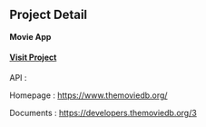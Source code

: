 ## Project Detail 

**Movie App**

#### [ Visit Project  ](https://movie.egecanyildirim.com/)

API : 

Homepage : https://www.themoviedb.org/

Documents : https://developers.themoviedb.org/3

